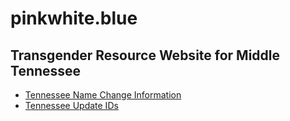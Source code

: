 # pinkwhite.blue
## Transgender Resource Website for Middle Tennessee

* [Tennessee Name Change Information](TN-NameChange.md)
* [Tennessee Update IDs](TN-UpdateIds.md)